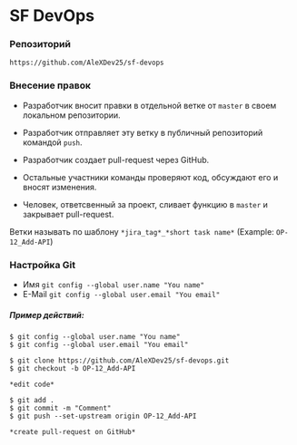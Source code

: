 # SF DevOps

### Репозиторий
```
https://github.com/AleXDev25/sf-devops
```

### Внесение правок

- Разработчик вносит правки в отдельной ветке от ``` master ``` в своем локальном репозитории.

- Разработчик отправляет эту ветку в публичный репозиторий командой `push`.

- Разработчик создает pull-request через GitHub.

- Остальные участники команды проверяют код, обсуждают его и вносят изменения.

- Человек, ответсвенный за проект, сливает функцию в ``` master ``` и закрывает pull-request.

Ветки называть по шаблону ` *jira_tag*_*short task name* ` (Example: ```OP-12_Add-API```)

### Настройка Git

- Имя `git config --global user.name "You name"`
- E-Mail `git config --global user.email "You email"`


##### Пример действий:

```
$ git config --global user.name "You name"
$ git config --global user.email "You email"

$ git clone https://github.com/AleXDev25/sf-devops.git
$ git checkout -b OP-12_Add-API

*edit code*

$ git add .
$ git commit -m "Comment"
$ git push --set-upstream origin OP-12_Add-API

*create pull-request on GitHub*
```